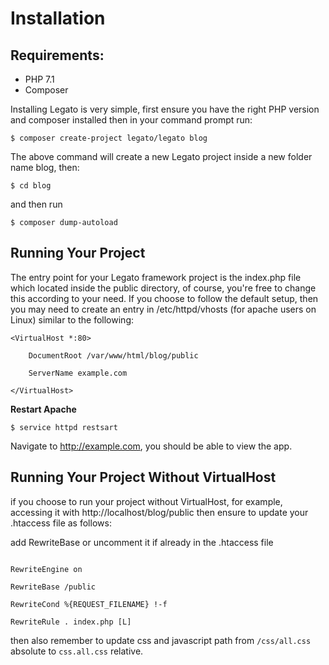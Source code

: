 # Installation

## Requirements:

* PHP 7.1
* Composer

Installing Legato is very simple, first ensure you have the right PHP version and composer installed then in your command prompt run:

`$ composer create-project legato/legato blog`

The above command will create a new Legato project inside a new folder name blog, then: 

`$ cd blog`

and then run 

`$ composer dump-autoload`

## Running Your Project

The entry point for your Legato framework project is the index.php file which located inside the public directory, of course, you're free to change this according to your need. If you choose to follow the default setup, then you may need to create an entry in /etc/httpd/vhosts (for apache users on Linux) similar to the following:

```
<VirtualHost *:80>

    DocumentRoot /var/www/html/blog/public

    ServerName example.com

</VirtualHost>
```

**Restart Apache**

`$ service httpd restsart`

Navigate to http://example.com, you should be able to view the app.

## Running Your Project Without VirtualHost

if you choose to run your project without VirtualHost, for example, accessing it with http://localhost/blog/public then ensure to update your .htaccess file as follows:

add RewriteBase or uncomment it if already in the .htaccess file

```.htaccess

RewriteEngine on

RewriteBase /public

RewriteCond %{REQUEST_FILENAME} !-f

RewriteRule . index.php [L]

```
then also remember to update css and javascript path from `/css/all.css` absolute to `css.all.css` relative.